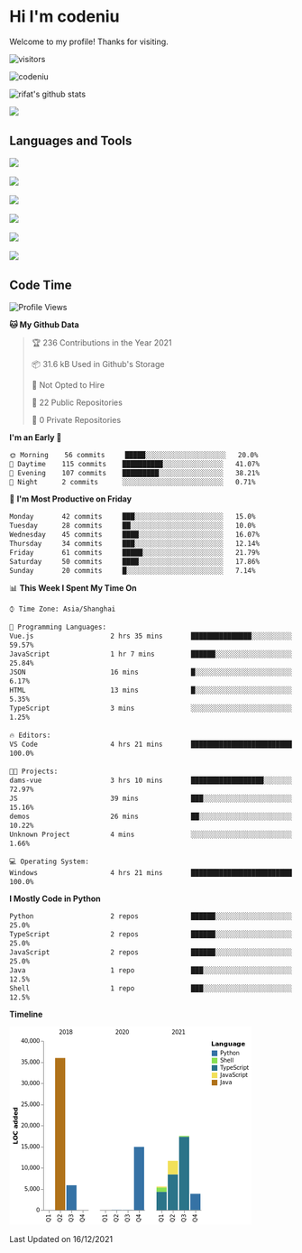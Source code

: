 # Hi I'm codeniu
Welcome to my profile! Thanks for visiting.

 ![visitors](https://visitor-badge.laobi.icu/badge?page_id=Codeniu.youngniu)

 ![codeniu](https://img.shields.io/github/stars/codeniu.svg)



![rifat's github stats](https://github-readme-stats.vercel.app/api?username=Codeniu&show_icons=true)



 ![](https://github-readme-stats.vercel.app/api/top-langs/?username=codeniu&theme=white-green)



## Languages and Tools

 ![](https://img.shields.io/badge/CSS-239120?&style=for-the-badge&logo=css3&logoColor=white&color=red)

 ![](https://img.shields.io/badge/JavaScript-F7DF1E?style=for-the-badge&logo=javascript&logoColor=black)

 ![](https://img.shields.io/badge/Node.js-43853D?style=for-the-badge&logo=node.js&logoColor=white)

 ![](https://img.shields.io/badge/Go-00ADD8?style=for-the-badge&logo=go&logoColor=white)

 ![](https://img.shields.io/badge/React-20232A?style=for-the-badge&logo=react&logoColor=61DAFB)

 ![](https://img.shields.io/badge/Vue.js-35495E?style=for-the-badge&logo=vue.js&logoColor=4FC08D)



## Code Time

<!--START_SECTION:waka-->
![Profile Views](http://img.shields.io/badge/Profile%20Views-28-blue)

**🐱 My Github Data** 

> 🏆 236 Contributions in the Year 2021
 > 
> 📦 31.6 kB Used in Github's Storage 
 > 
> 🚫 Not Opted to Hire
 > 
> 📜 22 Public Repositories 
 > 
> 🔑 0 Private Repositories  
 > 
**I'm an Early 🐤** 

```text
🌞 Morning    56 commits     █████░░░░░░░░░░░░░░░░░░░░   20.0% 
🌆 Daytime    115 commits    ██████████░░░░░░░░░░░░░░░   41.07% 
🌃 Evening    107 commits    █████████░░░░░░░░░░░░░░░░   38.21% 
🌙 Night      2 commits      ░░░░░░░░░░░░░░░░░░░░░░░░░   0.71%

```
📅 **I'm Most Productive on Friday** 

```text
Monday       42 commits     ███░░░░░░░░░░░░░░░░░░░░░░   15.0% 
Tuesday      28 commits     ██░░░░░░░░░░░░░░░░░░░░░░░   10.0% 
Wednesday    45 commits     ████░░░░░░░░░░░░░░░░░░░░░   16.07% 
Thursday     34 commits     ███░░░░░░░░░░░░░░░░░░░░░░   12.14% 
Friday       61 commits     █████░░░░░░░░░░░░░░░░░░░░   21.79% 
Saturday     50 commits     ████░░░░░░░░░░░░░░░░░░░░░   17.86% 
Sunday       20 commits     █░░░░░░░░░░░░░░░░░░░░░░░░   7.14%

```


📊 **This Week I Spent My Time On** 

```text
⌚︎ Time Zone: Asia/Shanghai

💬 Programming Languages: 
Vue.js                   2 hrs 35 mins       ███████████████░░░░░░░░░░   59.57% 
JavaScript               1 hr 7 mins         ██████░░░░░░░░░░░░░░░░░░░   25.84% 
JSON                     16 mins             █░░░░░░░░░░░░░░░░░░░░░░░░   6.17% 
HTML                     13 mins             █░░░░░░░░░░░░░░░░░░░░░░░░   5.35% 
TypeScript               3 mins              ░░░░░░░░░░░░░░░░░░░░░░░░░   1.25%

🔥 Editors: 
VS Code                  4 hrs 21 mins       █████████████████████████   100.0%

🐱‍💻 Projects: 
dams-vue                 3 hrs 10 mins       ██████████████████░░░░░░░   72.97% 
JS                       39 mins             ███░░░░░░░░░░░░░░░░░░░░░░   15.16% 
demos                    26 mins             ██░░░░░░░░░░░░░░░░░░░░░░░   10.22% 
Unknown Project          4 mins              ░░░░░░░░░░░░░░░░░░░░░░░░░   1.66%

💻 Operating System: 
Windows                  4 hrs 21 mins       █████████████████████████   100.0%

```

**I Mostly Code in Python** 

```text
Python                   2 repos             ██████░░░░░░░░░░░░░░░░░░░   25.0% 
TypeScript               2 repos             ██████░░░░░░░░░░░░░░░░░░░   25.0% 
JavaScript               2 repos             ██████░░░░░░░░░░░░░░░░░░░   25.0% 
Java                     1 repo              ███░░░░░░░░░░░░░░░░░░░░░░   12.5% 
Shell                    1 repo              ███░░░░░░░░░░░░░░░░░░░░░░   12.5%

```


**Timeline**

![Chart not found](https://raw.githubusercontent.com/Codeniu/Codeniu/master/charts/bar_graph.png) 


 Last Updated on 16/12/2021
<!--END_SECTION:waka-->
